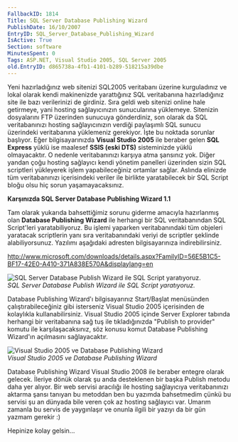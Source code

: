 ```yaml
---
FallbackID: 1814
Title: SQL Server Database Publishing Wizard
PublishDate: 16/10/2007
EntryID: SQL_Server_Database_Publishing_Wizard
IsActive: True
Section: software
MinutesSpent: 0
Tags: ASP.NET, Visual Studio 2005, SQL Server 2005
old.EntryID: d865738a-4fb1-4101-b289-518215a39dbe
---
```

Yeni hazırladığınız web sitenizi SQL2005 veritabanı üzerine kurguladınız
ve lokal olarak kendi makinenizde yarattığınız SQL veritabanına
hazırladığınız site ile bazı verilerinizi de girdiniz. Sıra geldi web
sitenizi online hale getirmeye, yani hosting sağlayıcınızın sunucularına
yüklemeye. Sitenizin dosyalarını FTP üzerinden sunucuya gönderdiniz, son
olarak da SQL veritabanınızı hosting sağlayıcınızın verdiği paylaşımlı
SQL sunucu üzerindeki veritabanına yüklemeniz gerekiyor. İşte bu noktada
sorunlar başlıyor. Eğer bilgisayarınızda **Visual Studio 2005** ile
beraber gelen **SQL Express** yüklü ise maalesef **SSIS (eski DTS)**
sisteminizde yüklü olmayacaktır. O nedenle veritabanınızı karşıya atma
şansınız yok. Diğer yandan çoğu hosting sağlayıcı kendi yönetim
panelleri üzerinden sizin SQL scriptleri yükleyerek işlem
yapabileceğiniz ortamlar sağlar. Aslında elinizde tüm veritabanınızı
içerisindeki veriler ile birlikte yaratabilecek bir SQL Script bloğu
olsu hiç sorun yaşamayacaksınız.

**Karşınızda SQL Server Database Publishing Wizard 1.1**

Tam olarak yukarıda bahsettiğimiz sorunu giderme amacıyla hazırlanmış
olan **Database Publishing Wizard** ile herhangi bir SQL veritabanından
SQL Script'leri yaratabiliyoruz. Bu işlemi yaparken veritabanındaki tüm
objeleri yaratacak scriptlerin yanı sıra veritabanındaki veriyi de
scriptler şeklinde alabiliyorsunuz. Yazılımı aşağıdaki adresten
bilgisayarınıza indirebilirsiniz.

<http://www.microsoft.com/downloads/details.aspx?FamilyID=56E5B1C5-BF17-42E0-A410-371A838E570A&displaylang=en>

![SQL Server Database Publish Wizard ile SQL Script
yaratıyoruz.](media/SQL_Server_Database_Publishing_Wizard/16102007_1.png)\
 *SQL Server Database Publish Wizard ile SQL Script yaratıyoruz.*

Database Publishing Wizard'ı bilgisayarınız Start/Başlat menüsünden
çalıştırabileceğiniz gibi isterseniz Visual Studio 2005 içerisinden de
kolaylıkla kullanabilirsiniz. Visual Studio 2005 içinde Server Explorer
tabında herhangi bir veritabanına sağ tuş ile tıkladığınızda "Publish to
provider" komutu ile karşılaşacaksınız, söz konusu komut Database
Publishing Wizard'ın açılmasını sağlayacaktır.

![Visual Studio 2005 ve Database Publishing
Wizard](media/SQL_Server_Database_Publishing_Wizard/16102007_2.png)\
 *Visual Studio 2005 ve Database Publishing Wizard*

Database Publishing Wizard Visual Studio 2008 ile beraber entegre olarak
gelecek. İleriye dönük olarak şu anda desteklenen bir başka Publish
metodu daha yer alıyor. Bir web servisi aracılığı ile hosting
sağlayıcıya veritabanınızı aktarma şansı tanıyan bu metoddan ben bu
yazımda bahsetmedim çünkü bu servisi şu an dünyada bile veren çok az
hosting sağlayıcı var. Umarım zamanla bu servis de yaygınlaşır ve onunla
ilgili bir yazıyı da bir gün yazmam gerekir :)

Hepinize kolay gelsin...


